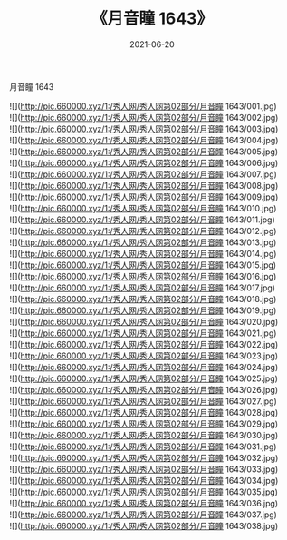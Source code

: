 ﻿---
layout: post
title:  《月音瞳 1643》
date:   2021-06-20
img: http://pic.660000.xyz/1:/秀人网/秀人网第02部分/月音瞳 1643/000.jpg
categories: [美女, 清纯, 唯美]
---

月音瞳 1643

  ![](http://pic.660000.xyz/1:/秀人网/秀人网第02部分/月音瞳 1643/001.jpg) <br> ![](http://pic.660000.xyz/1:/秀人网/秀人网第02部分/月音瞳 1643/002.jpg) <br> ![](http://pic.660000.xyz/1:/秀人网/秀人网第02部分/月音瞳 1643/003.jpg) <br> ![](http://pic.660000.xyz/1:/秀人网/秀人网第02部分/月音瞳 1643/004.jpg) <br> ![](http://pic.660000.xyz/1:/秀人网/秀人网第02部分/月音瞳 1643/005.jpg) <br> ![](http://pic.660000.xyz/1:/秀人网/秀人网第02部分/月音瞳 1643/006.jpg) <br> ![](http://pic.660000.xyz/1:/秀人网/秀人网第02部分/月音瞳 1643/007.jpg) <br> ![](http://pic.660000.xyz/1:/秀人网/秀人网第02部分/月音瞳 1643/008.jpg) <br> ![](http://pic.660000.xyz/1:/秀人网/秀人网第02部分/月音瞳 1643/009.jpg) <br> ![](http://pic.660000.xyz/1:/秀人网/秀人网第02部分/月音瞳 1643/010.jpg) <br> ![](http://pic.660000.xyz/1:/秀人网/秀人网第02部分/月音瞳 1643/011.jpg) <br> ![](http://pic.660000.xyz/1:/秀人网/秀人网第02部分/月音瞳 1643/012.jpg) <br> ![](http://pic.660000.xyz/1:/秀人网/秀人网第02部分/月音瞳 1643/013.jpg) <br> ![](http://pic.660000.xyz/1:/秀人网/秀人网第02部分/月音瞳 1643/014.jpg) <br> ![](http://pic.660000.xyz/1:/秀人网/秀人网第02部分/月音瞳 1643/015.jpg) <br> ![](http://pic.660000.xyz/1:/秀人网/秀人网第02部分/月音瞳 1643/016.jpg) <br> ![](http://pic.660000.xyz/1:/秀人网/秀人网第02部分/月音瞳 1643/017.jpg) <br> ![](http://pic.660000.xyz/1:/秀人网/秀人网第02部分/月音瞳 1643/018.jpg) <br> ![](http://pic.660000.xyz/1:/秀人网/秀人网第02部分/月音瞳 1643/019.jpg) <br> ![](http://pic.660000.xyz/1:/秀人网/秀人网第02部分/月音瞳 1643/020.jpg) <br> ![](http://pic.660000.xyz/1:/秀人网/秀人网第02部分/月音瞳 1643/021.jpg) <br> ![](http://pic.660000.xyz/1:/秀人网/秀人网第02部分/月音瞳 1643/022.jpg) <br> ![](http://pic.660000.xyz/1:/秀人网/秀人网第02部分/月音瞳 1643/023.jpg) <br> ![](http://pic.660000.xyz/1:/秀人网/秀人网第02部分/月音瞳 1643/024.jpg) <br> ![](http://pic.660000.xyz/1:/秀人网/秀人网第02部分/月音瞳 1643/025.jpg) <br> ![](http://pic.660000.xyz/1:/秀人网/秀人网第02部分/月音瞳 1643/026.jpg) <br> ![](http://pic.660000.xyz/1:/秀人网/秀人网第02部分/月音瞳 1643/027.jpg) <br> ![](http://pic.660000.xyz/1:/秀人网/秀人网第02部分/月音瞳 1643/028.jpg) <br> ![](http://pic.660000.xyz/1:/秀人网/秀人网第02部分/月音瞳 1643/029.jpg) <br> ![](http://pic.660000.xyz/1:/秀人网/秀人网第02部分/月音瞳 1643/030.jpg) <br> ![](http://pic.660000.xyz/1:/秀人网/秀人网第02部分/月音瞳 1643/031.jpg) <br> ![](http://pic.660000.xyz/1:/秀人网/秀人网第02部分/月音瞳 1643/032.jpg) <br> ![](http://pic.660000.xyz/1:/秀人网/秀人网第02部分/月音瞳 1643/033.jpg) <br> ![](http://pic.660000.xyz/1:/秀人网/秀人网第02部分/月音瞳 1643/034.jpg) <br> ![](http://pic.660000.xyz/1:/秀人网/秀人网第02部分/月音瞳 1643/035.jpg) <br> ![](http://pic.660000.xyz/1:/秀人网/秀人网第02部分/月音瞳 1643/036.jpg) <br> ![](http://pic.660000.xyz/1:/秀人网/秀人网第02部分/月音瞳 1643/037.jpg) <br> ![](http://pic.660000.xyz/1:/秀人网/秀人网第02部分/月音瞳 1643/038.jpg) <br>